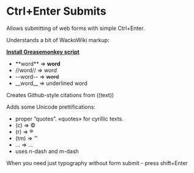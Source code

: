 <h1>Ctrl+Enter Submits</h1>

Allows submitting of web forms with simple Ctrl+Enter.

Understands a bit of WackoWiki markup:

**<a href="https://github.com/tymofij/ctrl_enter/raw/master/ctrlenter_submits.user.js">Install Greasemonkey script </a>**

* \*\*word\*\* ⇒ **word**
* //word// ⇒ *word*
* --word-- ⇒ ~~word~~
* \_\_word\_\_ ⇒ underlined word

Creates Github-style citations from ((text))

Adds some Unicode prettifications:

* proper “quotes”. «quotes» for cyrillic texts.
* (c) ⇒ ©
* (r) ⇒ ®
* (tm) ⇒ ™
* ... ⇒ …
* uses n-dash and m-dash

When you need just typography without form submit - press shift+Enter


